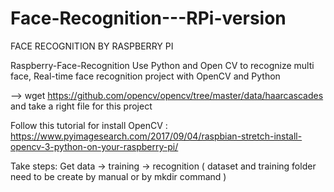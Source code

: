 # Face-Recognition---RPi-version
FACE RECOGNITION BY RASPBERRY PI

Raspberry-Face-Recognition
Use Python and Open CV to recognize multi face, Real-time face recognition project with OpenCV and Python 

 --> wget https://github.com/opencv/opencv/tree/master/data/haarcascades and take a right file for this project

Follow this tutorial for install OpenCV :   https://www.pyimagesearch.com/2017/09/04/raspbian-stretch-install-opencv-3-python-on-your-raspberry-pi/

Take steps: Get data -> training -> recognition ( dataset and training folder need to be create by manual or by mkdir command )
